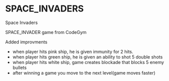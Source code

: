 # SPACE_INVADERS
Space Invaders

SPACE_INVADER game from CodeGym

Added improvments

- when player hits pink ship, he is given immunity for 2 hits.
- when player hits green ship, he is given an ability to shot 5 double shots
- when player hits white ship, game creates blockade that blocks 5 enemy bullets
- after winning a game you move to the next level(game moves faster)
